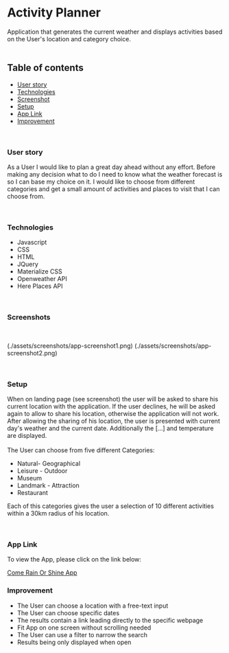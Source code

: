 # Activity Planner
Application that generates the current weather and displays activities based on the User's location and category choice. 
<br>
<br>
## Table of contents
* [ User story](#User%20story)
* [Technologies](#Technologies)
* [Screenshot](#Screenshots)
* [Setup](#Setup)
* [App Link](#App%Link)
* [Improvement](#Improvement)



<br>


### User story

As a User I would like to plan a great day ahead without any effort. Before making any decision what to do I need to know what the weather forecast is so I can base my choice on it. I would like to choose from different categories and get a small amount of activities and places to visit that I can choose from.

<br>

### Technologies
<ul>
<li>Javascript
<li>CSS
<li>HTML
<li>JQuery
<li>Materialize CSS
<li>Openweather API
<li>Here Places API
</ul>


<br>

### Screenshots 

<br>

(./assets/screenshots/app-screenshot1.png)
(./assets/screenshots/app-screenshot2.png)

<br>

### Setup

When on landing page (see screenshot) the user will be asked to share his current location with the application. If the user declines, he will be asked again to allow to share his location, otherwise the application will not work.
After allowing the sharing of his location, the user is presented with current day's weather and the current date. Additionally the [...] and temperature are displayed.
<br><br>
The User can choose from five different Categories:

* Natural- Geographical
* Leisure - Outdoor
* Museum
* Landmark - Attraction
* Restaurant

Each of this categories gives the user a selection of 10 different activities within a 30km radius of his location.

<br>

### App Link
To view the App, please click on the link below:

[Come Rain Or Shine App](https://grahamelphick.github.io/holiday-weather-planner/)


### Improvement

* The User can choose a location with a free-text input
* The User can choose specific dates
* The results contain a link leading directly to the specific webpage 
* Fit App on one screen without scrolling needed
* The User can use a filter to narrow the search
* Results being only displayed when open